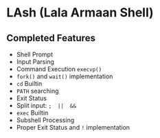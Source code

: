 # LAsh (Lala Armaan Shell)

## Completed Features

- Shell Prompt
- Input Parsing
- Command Execution `execvp()`
- `fork()` and `wait()` implementation
- `cd` Builtin
- `PATH` searching
- Exit Status
- Split input: `;  ||  &&`
- `exec` Builtin
- Subshell Processing 
- Proper Exit Status and `!` implementation